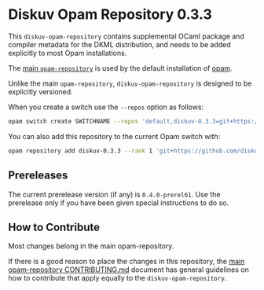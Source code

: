 # Diskuv Opam Repository 0.3.3

This `diskuv-opam-repository` contains supplemental OCaml package and compiler
metadata for the DKML distribution, and needs to be added explicitly to most
Opam installations.

The [main `opam-repository`](https://github.com/ocaml/opam-repository)
is used by the default installation of [opam](https://opam.ocaml.org/).

Unlike the main `opam-repository`, `diskuv-opam-repository` is designed to
be explicitly versioned.

When you create a switch use the `--repos` option as follows:

```bash
opam switch create SWITCHNAME --repos 'default,diskuv-0.3.3=git+https://github.com/diskuv/diskuv-opam-repository.git#v0.3.3' ocaml-variants.4.12.1+options+dkml+msvc64
```

You can also add this repository to the current Opam switch with:

```bash
opam repository add diskuv-0.3.3 --rank 1 'git+https://github.com/diskuv/diskuv-opam-repository.git#v0.3.3'
```

## Prereleases

The current prerelease version (if any) is `0.4.0-prerel61`. Use the prerelease only if you have been given
special instructions to do so.

## How to Contribute

Most changes belong in the main opam-repository.

If there is a good reason to place the changes in this repository, the
[main opam-repository CONTRIBUTING.md](https://github.com/ocaml/opam-repository/blob/master/CONTRIBUTING.md)
document has general guidelines on how to contribute that apply equally to
the `diskuv-opam-repository`.

